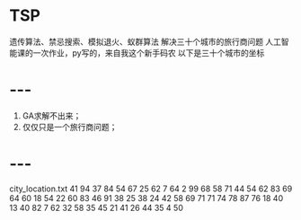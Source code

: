 # TSP
遗传算法、禁忌搜索、模拟退火、蚁群算法
解决三十个城市的旅行商问题
人工智能课的一次作业，py写的，来自我这个新手码农
以下是三十个城市的坐标
# ---
1. GA求解不出来；
2. 仅仅只是一个旅行商问题；
# ---
city_location.txt
41 94
37 84
54 67
25 62
7 64
2 99
68 58
71 44
54 62
83 69
64 60
18 54
22 60
83 46
91 38
25 38
24 42
58 69
71 71
74 78
87 76
18 40
13 40
82 7
62 32
58 35
45 21
41 26
44 35
4 50

